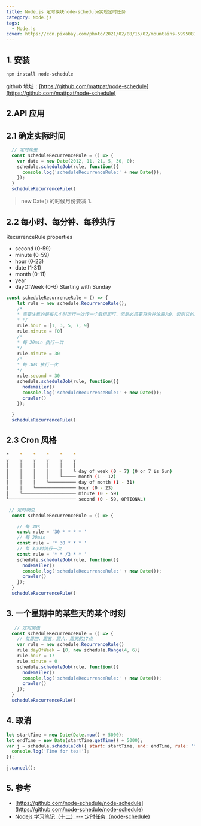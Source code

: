 ```yaml
---
title: Node.js 定时模块node-schedule实现定时任务
category: Node.js
tags:
  - Node.js
cover: https://cdn.pixabay.com/photo/2021/02/08/15/02/mountains-5995081_960_720.jpg
---
```


## 1. 安装

```bash
npm install node-schedule
```

github 地址：[https://github.com/mattpat/node-schedule](https://github.com/mattpat/node-schedule)

## 2.API 应用

## 2.1 确定实际时间

```js
  // 定时爬虫
  const scheduleRecurrenceRule = () => {
    var date = new Date(2012, 11, 21, 5, 30, 0);
    schedule.scheduleJob(rule, function(){
      console.log('scheduleRecurrenceRule:' + new Date());
    });
  }
  scheduleRecurrenceRule()
```

> new Date() 的时候月份要减 1.

## 2.2 每小时、每分钟、每秒执行

RecurrenceRule properties

* second (0-59)
* minute (0-59)
* hour (0-23)
* date (1-31)
* month (0-11)
* year
* dayOfWeek (0-6) Starting with Sunday

```js
const scheduleRecurrenceRule = () => {
    let rule = new schedule.RecurrenceRule();
    /*
    * 需要注意的是每几小时运行一次传一个数组即可，但是必须要将分钟设置为0，否则它的定时任务将会是5:00pm, 5:01pm, 5:02pm, ..., 5:59pm,这并不是我们想要的
    * */
    rule.hour = [1, 3, 5, 7, 9]
    rule.minute = [0]
    /*
    * 每 30min 执行一次
    */
    rule.minute = 30
    /*
    * 每 30s 执行一次
    */
    rule.second = 30
    schedule.scheduleJob(rule, function(){
      nodemailer()
      console.log('scheduleRecurrenceRule:' + new Date());
      crawler()
    });

  }
  scheduleRecurrenceRule()
```

## 2.3 Cron 风格

```bash
*    *    *    *    *    *
┬    ┬    ┬    ┬    ┬    ┬
│    │    │    │    │    │
│    │    │    │    │    └ day of week (0 - 7) (0 or 7 is Sun)
│    │    │    │    └───── month (1 - 12)
│    │    │    └────────── day of month (1 - 31)
│    │    └─────────────── hour (0 - 23)
│    └──────────────────── minute (0 - 59)
└───────────────────────── second (0 - 59, OPTIONAL)
```

```js
 // 定时爬虫
  const scheduleRecurrenceRule = () => {

    // 每 30s
    const rule = '30 * * * * '
    // 每 30min
    const rule = '* 30 * * * '
    // 每 3小时执行一次
    const rule = '* * /3 * * '
    schedule.scheduleJob(rule, function(){
      nodemailer()
      console.log('scheduleRecurrenceRule:' + new Date());
      crawler()
    });
  }
  scheduleRecurrenceRule()
```

## 3. 一个星期中的某些天的某个时刻

```js
   // 定时爬虫
  const scheduleRecurrenceRule = () => {
    // 每周四，周五，周六，周天的17点
    var rule = new schedule.RecurrenceRule()
    rule.dayOfWeek = [0, new schedule.Range(4, 6)]
    rule.hour = 17
    rule.minute = 0
    schedule.scheduleJob(rule, function(){
      nodemailer()
      console.log('scheduleRecurrenceRule:' + new Date());
      crawler()
    });
  }
  scheduleRecurrenceRule()
```

## 4. 取消

```js
let startTime = new Date(Date.now() + 5000);
let endTime = new Date(startTime.getTime() + 5000);
var j = schedule.scheduleJob({ start: startTime, end: endTime, rule: '*/1 * * * * *' }, function(){
  console.log('Time for tea!');
});

j.cancel();
```

## 5. 参考

* [https://github.com/node-schedule/node-schedule](https://github.com/node-schedule/node-schedule)
* [Nodejs 学习笔记（十二）--- 定时任务（node-schedule)](https://www.cnblogs.com/zhongweiv/p/node_schedule.html)
